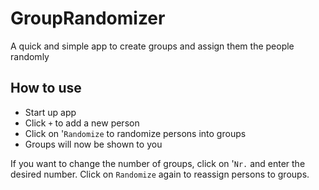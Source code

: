 #  GroupRandomizer

A quick and simple app to create groups and assign them the people randomly

## How to use

- Start up app
- Click `+` to add a new person
- Click on '`Randomize` to randomize persons into groups
- Groups will now be shown to you

If you want to change the number of groups, click on '`Nr.` and enter the desired number. Click on `Randomize` again to reassign persons to groups.

